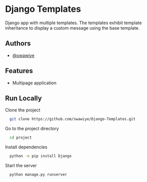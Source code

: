 
# Django Templates

Django app with multiple templates. The templates exhibit template inheritance to display a custom message using the base template.


## Authors

- [@swawiye](https://www.github.com/swawiye)



## Features

- Multipage application


    
## Run Locally

Clone the project

```bash
  git clone https://github.com/swawiye/Django-Templates.git
```

Go to the project directory

```bash
  cd project
```

Install dependencies

```bash
  python -m pip install Django
```

Start the server

```bash
  python manage.py runserver
```

